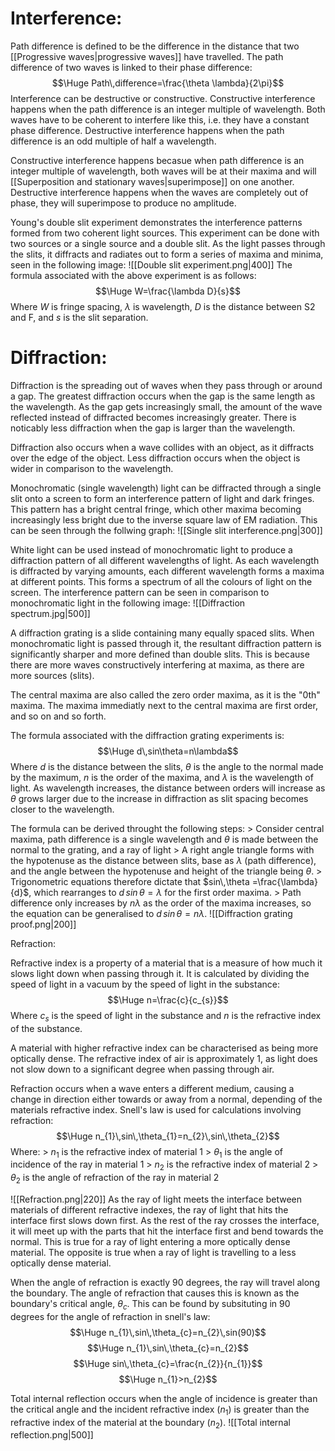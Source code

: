 # Interference:

Path difference is defined to be the difference in the distance that two [[Progressive waves|progressive waves]] have travelled. The path difference of two waves is linked to their phase difference:
$$\Huge Path\,difference=\frac{\theta \lambda}{2\pi}$$
Interference can be destructive or constructive. Constructive interference happens when the path difference is an integer multiple of wavelength. Both waves have to be coherent to interfere like this, i.e. they have a constant phase difference. Destructive interference happens when the path difference is an odd multiple of half a wavelength.

Constructive interference happens becasue when path difference is an integer multiple of wavelength, both waves will be at their maxima and will [[Superposition and stationary waves|superimpose]] on one another. Destructive interference happens when the waves are completely out of phase, they will superimpose to produce no amplitude.


Young's double slit experiment demonstrates the interference patterns formed from two coherent light sources. This experiment can be done with two sources or a single source and a double slit. As the light passes through the slits, it diffracts and radiates out to form a series of maxima and minima, seen in the following image:
![[Double slit experiment.png|400]]
The formula associated with the above experiment is as follows:
$$\Huge W=\frac{\lambda D}{s}$$
Where $W$ is fringe spacing, $\lambda$ is wavelength, $D$ is the distance between S2 and F, and $s$ is the slit separation.


# Diffraction:

Diffraction is the spreading out of waves when they pass through or around a gap. The greatest diffraction occurs when the gap is the same length as the wavelength. As the gap gets increasingly small, the amount of the wave reflected instead of diffracted becomes increasingly greater. There is noticably less diffraction when the gap is larger than the wavelength.

Diffraction also occurs when a wave collides with an object, as it diffracts over the edge of the object. Less diffraction occurs when the object is wider in comparison to the wavelength.

Monochromatic (single wavelength) light can be diffracted through a single slit onto a screen to form an interference pattern of light and dark fringes. This pattern has a bright central fringe, which other maxima becoming increasingly less bright due to the inverse square law of EM radiation. This can be seen through the follwing graph:
![[Single slit interference.png|300]]

White light can be used instead of monochromatic light to produce a diffraction pattern of all different wavelengths of light. As each wavelength is diffracted by varying amounts, each different wavelength forms a maxima at different points. This forms a spectrum of all the colours of light on the screen. The interference pattern can be seen in comparison to monochromatic light in the following image:
![[Diffraction spectrum.jpg|500]]

A diffraction grating is a slide containing many equally spaced slits. When monochromatic light is passed through it, the resultant diffraction pattern is significantly sharper and more defined than double slits. This is because there are more waves constructively interfering at maxima, as there are more sources (slits).

The central maxima are also called the zero order maxima, as it is the "0th" maxima. The maxima immediatly next to the central maxima are first order, and so on and so forth. 

The formula associated with the diffraction grating experiments is:
$$\Huge d\,sin\theta=n\lambda$$
Where $d$ is the distance between the slits, $\theta$ is the angle to the normal made by the maximum, $n$ is the order of the maxima, and $\lambda$ is the wavelength of light. As wavelength increases, the distance between orders will increase as $\theta$ grows larger due to the increase in diffraction as slit spacing becomes closer to the wavelength.

The formula can be derived throught the following steps:
\> Consider central maxima, path difference is a single wavelength and $\theta$ is made between the normal to the grating, and a ray of light
\> A right angle triangle forms with the hypotenuse as the distance between slits, base as $\lambda$ (path difference), and the angle between the hypotenuse and height of the triangle being $\theta$.
\> Trigonometric equations therefore dictate that $sin\,\theta =\frac{\lambda}{d}$, which rearranges to $d\,sin\,\theta =\lambda$ for the first order maxima.
\> Path difference only increases by $n\lambda$ as the order of the maxima increases, so the equation can be generalised to $d\,sin\,\theta =n\lambda$.
![[Diffraction grating proof.png|200]]


Refraction:

Refractive index is a property of a material that is a measure of how much it slows light down when passing through it. It is calculated by dividing the speed of light in a vacuum by the speed of light in the substance:
$$\Huge n=\frac{c}{c_{s}}$$
Where $c_{s}$ is the speed of light in the substance and $n$ is the refractive index of the substance.

A material with higher refractive index can be characterised as being more optically dense. The refractive index of air is approximately 1, as light does not slow down to a significant degree when passing through air.

Refraction occurs when a wave enters a different medium, causing a change in direction either towards or away from a normal, depending of the materials refractive index. Snell's law is used for calculations involving refraction:
$$\Huge n_{1}\,sin\,\theta_{1}=n_{2}\,sin\,\theta_{2}$$
Where:
\> $n_{1}$ is the refractive index of material 1
\> $\theta_{1}$ is the angle of incidence of the ray in material 1
\> $n_{2}$ is the refractive index of material 2
\> $\theta_{2}$ is the angle of refraction of the ray in material 2

![[Refraction.png|220]]
As the ray of light meets the interface between materials of different refractive indexes, the ray of light that hits the interface first slows down first. As the rest of the ray crosses the interface, it will meet up with the parts that hit the interface first and bend towards the normal. This is true for a ray of light entering a more optically dense material. The opposite is true when a ray of light is travelling to a less optically dense material.

When the angle of refraction is exactly 90 degrees, the ray will travel along the boundary. The angle of refraction that causes this is known as the boundary's critical angle, $\theta_{c}$. This can be found by subsituting in 90 degrees for the angle of refraction in snell's law:
$$\Huge n_{1}\,sin\,\theta_{c}=n_{2}\,sin(90)$$
$$\Huge n_{1}\,sin\,\theta_{c}=n_{2}$$
$$\Huge sin\,\theta_{c}=\frac{n_{2}}{n_{1}}$$
$$\Huge n_{1}>n_{2}$$

Total internal reflection occurs when the angle of incidence is greater than the critical angle and the incident refractive index ($n_{1}$) is greater than the refractive index of the material at the boundary ($n_{2}$).
![[Total internal reflection.png|500]]
